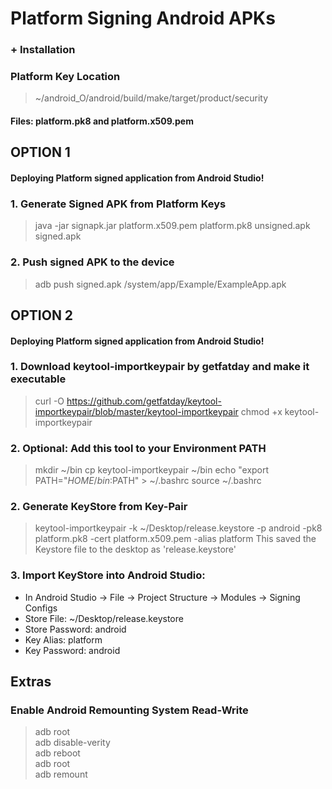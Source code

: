 
# Platform Signing Android APKs
### + Installation

### Platform Key Location
> ~/android_O/android/build/make/target/product/security
#### Files: platform.pk8 and platform.x509.pem

## OPTION 1
#### Deploying Platform signed application from Android Studio!

### 1. Generate Signed APK from Platform Keys
> java -jar signapk.jar platform.x509.pem platform.pk8 unsigned.apk signed.apk

### 2. Push signed APK to the device
> adb push signed.apk /system/app/Example/ExampleApp.apk

## OPTION 2
#### Deploying Platform signed application from Android Studio!
### 1. Download keytool-importkeypair by getfatday and make it executable
> curl -O https://github.com/getfatday/keytool-importkeypair/blob/master/keytool-importkeypair
> chmod +x keytool-importkeypair
### 2. Optional: Add this tool to your Environment PATH
> mkdir ~/bin
> cp keytool-importkeypair ~/bin
> echo "export PATH="$HOME/bin:$PATH" > ~/.bashrc
> source ~/.bashrc
### 2. Generate KeyStore from Key-Pair
> keytool-importkeypair -k ~/Desktop/release.keystore -p android -pk8 platform.pk8 -cert platform.x509.pem -alias platform
This saved the Keystore file to the desktop as 'release.keystore'  
### 3. Import KeyStore into Android Studio:
- In Android Studio -> File -> Project Structure -> Modules -> Signing Configs
- Store File: ~/Desktop/release.keystore
- Store Password: android
- Key Alias: platform
- Key Password: android

## Extras
### Enable Android Remounting System Read-Write
> adb root  
> adb disable-verity  
> adb reboot  
> adb root  
> adb remount  
